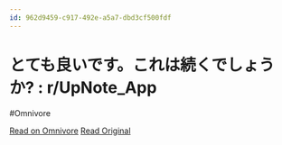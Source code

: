 ```yaml
---
id: 962d9459-c917-492e-a5a7-dbd3cf500fdf
---
```


# とても良いです。これは続くでしょうか? : r/UpNote_App
#Omnivore

[Read on Omnivore](https://omnivore.app/me/r-up-note-app-190a0fba5ae)
[Read Original](https://www.reddit.com/r/UpNote_App/comments/t5vk29/its_so_good_will_it_last/)

